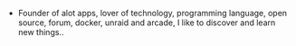 - Founder of alot apps, lover of technology, programming language, open source, forum, docker, unraid and arcade, I like to discover and learn new things..
  <br>

































































































































































































































































































































































































































































































































































































































































































































































































































































































































































































































































































































































































































































































































































































































































































































































































































































































































































































































































































































































































































































































































































































































































































































































































































































































































































































































































































































































































































































































































































































































































































































































































































































































































































































































































































































































































































































































































































































































































































































































































































































































































































































































































































































































































































































































































































































































































































































































































































































































































































































































































































































































































































































































































































































































































































































































































































































































































































































































































































































































































